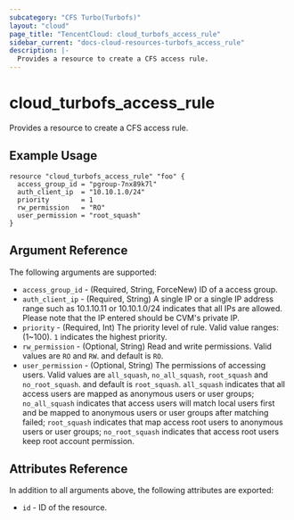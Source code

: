 ```yaml
---
subcategory: "CFS Turbo(Turbofs)"
layout: "cloud"
page_title: "TencentCloud: cloud_turbofs_access_rule"
sidebar_current: "docs-cloud-resources-turbofs_access_rule"
description: |-
  Provides a resource to create a CFS access rule.
---
```


# cloud_turbofs_access_rule

Provides a resource to create a CFS access rule.

## Example Usage

```hcl
resource "cloud_turbofs_access_rule" "foo" {
  access_group_id = "pgroup-7nx89k7l"
  auth_client_ip  = "10.10.1.0/24"
  priority        = 1
  rw_permission   = "RO"
  user_permission = "root_squash"
}
```

## Argument Reference

The following arguments are supported:

* `access_group_id` - (Required, String, ForceNew) ID of a access group.
* `auth_client_ip` - (Required, String) A single IP or a single IP address range such as 10.1.10.11 or 10.10.1.0/24 indicates that all IPs are allowed. Please note that the IP entered should be CVM's private IP.
* `priority` - (Required, Int) The priority level of rule. Valid value ranges: (1~100). `1` indicates the highest priority.
* `rw_permission` - (Optional, String) Read and write permissions. Valid values are `RO` and `RW`. and default is `RO`.
* `user_permission` - (Optional, String) The permissions of accessing users. Valid values are `all_squash`, `no_all_squash`, `root_squash` and `no_root_squash`. and default is `root_squash`. `all_squash` indicates that all access users are mapped as anonymous users or user groups; `no_all_squash` indicates that access users will match local users first and be mapped to anonymous users or user groups after matching failed; `root_squash` indicates that map access root users to anonymous users or user groups; `no_root_squash` indicates that access root users keep root account permission.

## Attributes Reference

In addition to all arguments above, the following attributes are exported:

* `id` - ID of the resource.



